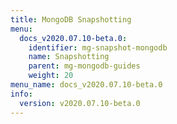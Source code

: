 ```yaml
---
title: MongoDB Snapshotting
menu:
  docs_v2020.07.10-beta.0:
    identifier: mg-snapshot-mongodb
    name: Snapshotting
    parent: mg-mongodb-guides
    weight: 20
menu_name: docs_v2020.07.10-beta.0
info:
  version: v2020.07.10-beta.0
---
```


